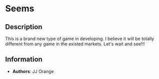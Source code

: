 # Seems

## Description

This is a brand new type of game in developing. I believe it will be totally different from any game in the existed markets. Let's wait and see!!!

## Information

- **Authors**: JJ Orange